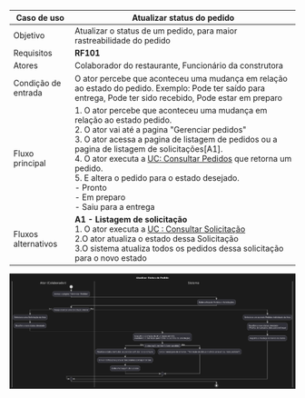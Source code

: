 | Caso de uso         | Atualizar status do pedido                                                                                                                                                                                                                                                                                                                                                                                                                       |
| ------------------- | ------------------------------------------------------------------------------------------------------------------------------------------------------------------------------------------------------------------------------------------------------------------------------------------------------------------------------------------------------------------------------------------------------------------------------------------------ |
| Objetivo            | Atualizar o status de um pedido, para maior rastreabilidade do pedido                                                                                                                                                                                                                                                                                                                                                                            |
| Requisitos          | **RF101**                                                                                                                                                                                                                                                                                                                                                                                                                                        |
| Atores              | Colaborador do restaurante, Funcionário da construtora                                                                                                                                                                                                                                                                                                                                                                                           |
| Condição de entrada | O ator percebe que aconteceu uma mudança em relação ao estado do pedido. Exemplo: Pode ter saído para entrega, Pode ter sido recebido, Pode estar em preparo                                                                                                                                                                                                                                                                                     |
| Fluxo principal     | 1. O ator percebe que aconteceu uma mudança em relação ao estado pedido.<br>2. O ator vai até a pagina "Gerenciar pedidos"<br>3. O ator acessa a pagina de listagem de pedidos ou a pagina de listagem de solicitações[A1].<br>4. O ator executa a [UC: Consultar Pedidos](especificacao_consultar_pedidos) que retorna um pedido.<br>5. E altera o pedido para o estado desejado.<br>    - Pronto<br>    - Em preparo<br>	- Saiu para a entrega |
| Fluxos alternativos | **A1 - Listagem de solicitação**<br>1. O ator executa a [UC : Consultar Solicitação](especificacao_consultar_solicitacao)<br>2.O ator atualiza o estado dessa Solicitação<br>3.O sistema atualiza todos os pedidos dessa solicitação para o novo estado                                                                                                                                                                                          |
![Diagram](atividades_att_status_pedido.png)